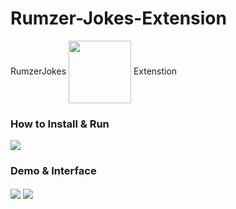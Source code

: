 # Rumzer-Jokes-Extension
RumzerJokes
<img align="center" src="https://i.ibb.co/BCVG733/logo.png" width="100" height="100">
Extenstion


<h3>How to Install & Run</h3>
<img align="center" src="https://i.ibb.co/ZBMf0VN/2022-12-16-03-11-05.gif">

<h3>Demo & Interface</h3>
<img align="center" src="https://i.ibb.co/WKMR1xn/2022-12-16-03-22-06.gif">
<img align="center" src="https://i.ibb.co/t2Jdnbk/Screenshot-20221216-033141.png">




